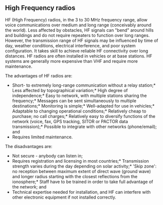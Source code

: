 [Title]: # (High Frequency radios)
[Difficulty]: # (Beginner)
[Order]: # (7)

## High Frequency radios

HF (High Frequency) radios, in the 3 to 30 MHz frequency range, allow voice communications over medium and long range (conceivably around the world). Less affected by obstacles, HF signals can "bend" around hills and buildings and do not require repeaters to function over long ranges. However, the transmission range of HF signals may be influenced by time of day, weather conditions, electrical interference, and poor system configuration. It takes skill to achieve reliable HF connectivity over long distances. HF radios are often installed in vehicles or at base stations. HF systems are generally more expensive than VHF and require more maintenance. 

The advantages of HF radios are: 

*   Short- to extremely long-range communication without a relay station;*   Less affected by topographical variation;*   High degree of independence;*   Easy to network, with multiple stations sharing the frequency;*   Messages can be sent simultaneously to multiple destinations;*   Monitoring is simple;*   Well-adapted for use in vehicles;*   Adaptable to changing operational conditions;*   Relatively cheap to purchase; no call charges;*   Relatively easy to diversify functions of the network (voice, fax, GPS tracking, SITOR or PACTOR data transmission);*   Possible to integrate with other networks (phone/email); and
*   Requires limited maintenance.

The disadvantages are: 

*   Not secure - anybody can listen in;
*   Requires registration and licensing in most countries;*   Transmission strength varies during the day depending on solar activity;*   'Skip zone': no reception between maximum extent of direct wave (ground wave) and  longer radius starting with the closest reflections from the ionosphere;*   Staff have to be trained in order to take full advantage of the network; and
*   Technical expertise needed for installation, and HF can interfere with other electronic equipment if not installed correctly.